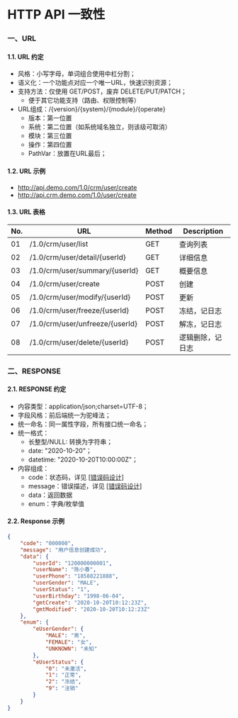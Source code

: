 # HTTP API 一致性


### 一、URL

#### 1.1. URL 约定 
 * 风格：小写字母，单词组合使用中杠分割；
 * 语义化：一个功能点对应一个唯一URL，快速识别资源；
 * 支持方法：仅使用 GET/POST，废弃 DELETE/PUT/PATCH；
   * 便于其它功能支持（路由、权限控制等）
 * URL组成：/{version}/{system}/{module}/{operate}
   * 版本：第一位置
   * 系统：第二位置（如系统域名独立，则该级可取消）
   * 模块：第三位置
   * 操作：第四位置
   * PathVar：放置在URL最后；

#### 1.2. URL 示例
 * http://api.demo.com/1.0/crm/user/create
 * http://api.crm.demo.com/1.0/user/create

#### 1.3. URL 表格

| No. | URL                         | Method | Description      |
|-----|-----------------------------|--------|------------------|
| 01  | /1.0/crm/user/list              | GET    | 查询列表         | 
| 02  | /1.0/crm/user/detail/{userId}   | GET    | 详细信息         |
| 03  | /1.0/crm/user/summary/{userId}  | GET    | 概要信息         |
| 04  | /1.0/crm/user/create            | POST   | 创建             |
| 05  | /1.0/crm/user/modify/{userId}   | POST   | 更新             |
| 06  | /1.0/crm/user/freeze/{userId}   | POST   | 冻结，记日志     | 
| 07  | /1.0/crm/user/unfreeze/{userId} | POST   | 解冻，记日志     | 
| 08  | /1.0/crm/user/delete/{userId}   | POST   | 逻辑删除，记日志 | 



### 二、RESPONSE

#### 2.1. RESPONSE 约定
 * 内容类型：application/json;charset=UTF-8；
 * 字段风格：前后端统一为驼峰法；
 * 统一命名：同一属性字段，所有接口统一命名；
 * 统一格式：
   * 长整型/NULL: 转换为字符串；
   * date: "2020-10-20"；
   * datetime: "2020-10-20T10:00:00Z"；
 * 内容组成：
   * code：状态码，详见 [[错误码设计](../02-error-code/README.md)]
   * message：错误描述，详见 [[错误码设计](../02-error-code/README.md)]
   * data：返回数据
   * enum：字典/枚举值

#### 2.2. Response 示例
```json
{
    "code": "000000",
    "message": "用户信息创建成功",
    "data": {
        "userId": "120000000001",
        "userName": "陈小春",
        "userPhone": "18588221888",
        "userGender": "MALE",
        "userStatus": "1",
        "userBirthday": "1998-06-04",
        "gmtCreate": "2020-10-20T10:12:23Z",
        "gmtModified": "2020-10-20T10:12:23Z"
    },
    "enum": {
        "eUserGender": {
            "MALE": "男",
            "FEMALE": "女",
            "UNKNOWN": "未知"
        },
        "eUserStatus": {
            "0": "未激活",
            "1": "正常",
            "2": "冻结",
            "9": "注销"
        }
    }
}
``` 



